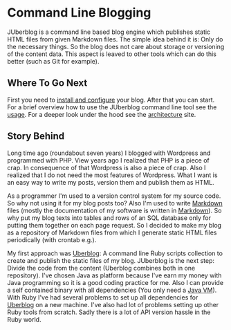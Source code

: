 # Command Line Blogging

JUberblog is a command line based  blog engine which publishes static HTML files
from given Markdown files.  The simple idea behind it is:  Only do the necessary
things. So  the blog does  not care about storage  or versioning of  the content
data. This  aspect is leaved to  other tools which  can do this better  (such as
Git for example).

## Where To Go Next

First you  need to [install  and configure](installation.html) your  blog. After
that you can start.  For a brief overview how to use  the JUberblog command line
tool  see the  [usage](usage.html). For  a deeper  look under  the hood  see the
[architecture](architecture.html) site.

## Story Behind

Long time ago  (roundabout seven years) I blogged with  Wordpress and programmed
with PHP. View years ago I realized that  PHP is a piece of crap. In consequence
of that Wordpress  is also a piece of  crap. Also I realized that I  do not need
the most features  of Wordpress. What I want  is an easy way to  write my posts,
version them and publish them as HTML.

As a programmer I'm used to a version  control system for my source code. So why
not using it for my blog posts  too? Also I'm used to write [Markdown][markdown]
files   (mostly   the    documentation   of   my   software    is   written   in
[Markdown][markdown]). So why put  my blog texts into tables and  rows of an SQL
database only for  putting them together on  each page request. So  I decided to
make my  blog as  a repository of  Markdown files from  which I  generate static
HTML files periodically (with crontab e.g.).

My  first  approach  was  [Uberblog][uberblog]:  A  command  line  Ruby  scripts
collection to create and  publish the static files of my  blog. JUberblog is the
next  step: Divide  the code  from the  content (Uberblog  combines both  in one
repository). I've chosen  Java as platform because I've earn  my money with Java
programming so it  is a good coding practice  for me. Also I can  provide a self
contained binary  with all dependencies (You  only need a [Java  VM][jvm]). With
Ruby   I've   had   several   problems   to  set   up   all   dependencies   for
[Uberblog][uberblog] on a new machine. I've  also had lot of problems setting up
other Ruby  tools from scratch. Sadly  there is a  lot of API version  hassle in
the Ruby world.

[uberblog]: https://github.com/Weltraumschaf/uberblog
[markdown]: https://daringfireball.net/projects/markdown/
[jvm]:      http://www.oracle.com/technetwork/java/javase/downloads/jdk7-downloads-1880260.html